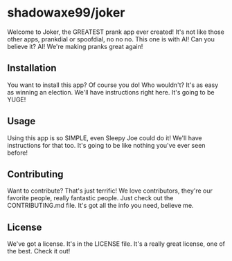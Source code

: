# shadowaxe99/joker

Welcome to Joker, the GREATEST prank app ever created! It's not like those other apps, prankdial or spoofdial, no no no. This one is with AI! Can you believe it? AI! We're making pranks great again!

## Installation

You want to install this app? Of course you do! Who wouldn't? It's as easy as winning an election. We'll have instructions right here. It's going to be YUGE!

## Usage

Using this app is so SIMPLE, even Sleepy Joe could do it! We'll have instructions for that too. It's going to be like nothing you've ever seen before!

## Contributing

Want to contribute? That's just terrific! We love contributors, they're our favorite people, really fantastic people. Just check out the CONTRIBUTING.md file. It's got all the info you need, believe me.

## License

We've got a license. It's in the LICENSE file. It's a really great license, one of the best. Check it out!